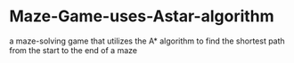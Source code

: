 # Maze-Game-uses-Astar-algorithm
a maze-solving game that utilizes the A* algorithm to find the shortest path from the start to the end of a maze
